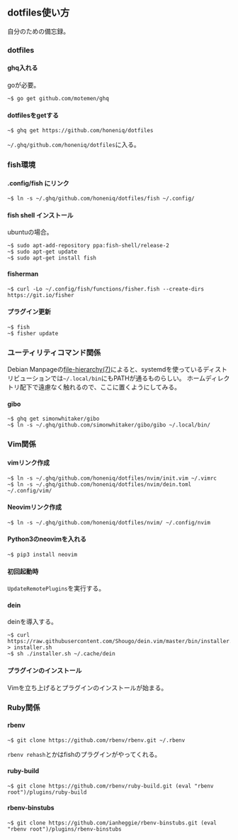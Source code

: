 ## dotfiles使い方

自分のための備忘録。


### dotfiles

#### ghq入れる

goが必要。

```
~$ go get github.com/motemen/ghq
```

#### dotfilesをgetする

```
~$ ghq get https://github.com/honeniq/dotfiles
```

``~/.ghq/github.com/honeniq/dotfiles``に入る。


### fish環境 

#### .config/fish にリンク

```
~$ ln -s ~/.ghq/github.com/honeniq/dotfiles/fish ~/.config/
```

#### fish shell インストール

ubuntuの場合。

```
~$ sudo apt-add-repository ppa:fish-shell/release-2
~$ sudo apt-get update
~$ sudo apt-get install fish
```

#### fisherman

```
~$ curl -Lo ~/.config/fish/functions/fisher.fish --create-dirs https://git.io/fisher
```

#### プラグイン更新

```
~$ fish
~$ fisher update
```

### ユーティリティコマンド関係

Debian Manpageの[file-hierarchy(7)](https://manpages.debian.org/jessie/systemd/file-hierarchy.7.en.html)によると、systemdを使っているディストリビューションでは``~/.local/bin``にもPATHが通るものらしい。 
ホームディレクトリ配下で遠慮なく触れるので、ここに置くようにしてみる。

#### gibo

```
~$ ghq get simonwhitaker/gibo
~$ ln -s ~/.ghq/github.com/simonwhitaker/gibo/gibo ~/.local/bin/
```

### Vim関係

#### vimリンク作成

```
~$ ln -s ~/.ghq/github.com/honeniq/dotfiles/nvim/init.vim ~/.vimrc
~$ ln -s ~/.ghq/github.com/honeniq/dotfiles/nvim/dein.toml ~/.config/vim/
```


#### Neovimリンク作成

```
~$ ln -s ~/.ghq/github.com/honeniq/dotfiles/nvim/ ~/.config/nvim
```
#### Python3のneovimを入れる

```
~$ pip3 install neovim
```

#### 初回起動時

``UpdateRemotePlugins``を実行する。


#### dein

deinを導入する。

```
~$ curl https://raw.githubusercontent.com/Shougo/dein.vim/master/bin/installer.sh > installer.sh 
~$ sh ./installer.sh ~/.cache/dein
```

#### プラグインのインストール

Vimを立ち上げるとプラグインのインストールが始まる。


### Ruby関係

#### rbenv

```
~$ git clone https://github.com/rbenv/rbenv.git ~/.rbenv
```

``rbenv rehash``とかはfishのプラグインがやってくれる。

#### ruby-build

```
~$ git clone https://github.com/rbenv/ruby-build.git (eval "rbenv root")/plugins/ruby-build
```

#### rbenv-binstubs

```
~$ git clone https://github.com/ianheggie/rbenv-binstubs.git (eval "rbenv root")/plugins/rbenv-binstubs
```
